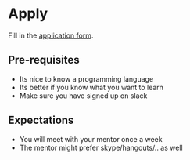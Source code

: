 # Apply

Fill in the [application form][form].

## Pre-requisites

- Its nice to know a programming language
- Its better if you know what you want to learn
- Make sure you have signed up on slack

## Expectations

- You will meet with your mentor once a week
- The mentor might prefer skype/hangouts/.. as well


[form]: https://docs.google.com/forms/d/1C1-05MVmWO83zk8TV2PJDIBH99vyhfMlB4ZqOYl8dmQ/viewform "Application form"
